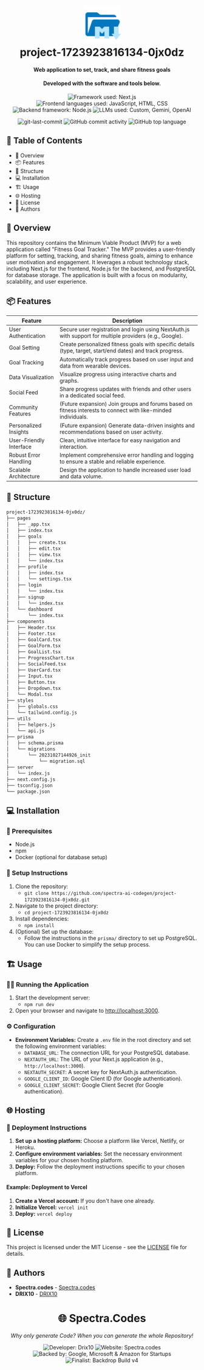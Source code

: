 <h1 align="center">
  <img src="https://raw.githubusercontent.com/PKief/vscode-material-icon-theme/ec559a9f6bfd399b82bb44393651661b08aaf7ba/icons/folder-markdown-open.svg" width="100" />
  <br>project-1723923816134-0jx0dz
</h1>
<h4 align="center">Web application to set, track, and share fitness goals</h4>
<h4 align="center">Developed with the software and tools below.</h4>
<p align="center">
  <img src="https://img.shields.io/badge/Framework-Next.js-blue" alt="Framework used: Next.js" />
  <img src="https://img.shields.io/badge/Frontend-Javascript,_Html,_Css-red" alt="Frontend languages used: JavaScript, HTML, CSS" />
  <img src="https://img.shields.io/badge/Backend-Node.js-blue" alt="Backend framework: Node.js" />
  <img src="https://img.shields.io/badge/LLMs-Custom,_Gemini,_OpenAI-black" alt="LLMs used: Custom, Gemini, OpenAI" />
</p>
<p align="center">
  <img src="https://img.shields.io/github/last-commit/spectra-ai-codegen/project-1723923816134-0jx0dz?style=flat-square&color=5D6D7E" alt="git-last-commit" />
  <img src="https://img.shields.io/github/commit-activity/m/spectra-ai-codegen/project-1723923816134-0jx0dz?style=flat-square&color=5D6D7E" alt="GitHub commit activity" />
  <img src="https://img.shields.io/github/languages/top/spectra-ai-codegen/project-1723923816134-0jx0dz?style=flat-square&color=5D6D7E" alt="GitHub top language" />
</p>


## 📑 Table of Contents
- 📍 Overview
- 📦 Features
- 📂 Structure
- 💻 Installation
- 🏗️ Usage
- 🌐 Hosting
- 📄 License
- 👏 Authors

## 📍 Overview

This repository contains the Minimum Viable Product (MVP) for a web application called "Fitness Goal Tracker." The MVP provides a user-friendly platform for setting, tracking, and sharing fitness goals, aiming to enhance user motivation and engagement. It leverages a robust technology stack, including Next.js for the frontend, Node.js for the backend, and PostgreSQL for database storage. The application is built with a focus on modularity, scalability, and user experience.

## 📦 Features

| Feature | Description |
|---|---|
| User Authentication | Secure user registration and login using NextAuth.js with support for multiple providers (e.g., Google). |
| Goal Setting | Create personalized fitness goals with specific details (type, target, start/end dates) and track progress. |
| Goal Tracking | Automatically track progress based on user input and data from wearable devices. |
| Data Visualization | Visualize progress using interactive charts and graphs. |
| Social Feed | Share progress updates with friends and other users in a dedicated social feed. |
| Community Features | (Future expansion) Join groups and forums based on fitness interests to connect with like-minded individuals. |
| Personalized Insights | (Future expansion) Generate data-driven insights and recommendations based on user activity. |
| User-Friendly Interface | Clean, intuitive interface for easy navigation and interaction. |
| Robust Error Handling | Implement comprehensive error handling and logging to ensure a stable and reliable experience. |
| Scalable Architecture | Design the application to handle increased user load and data volume. |

## 📂 Structure

```
project-1723923816134-0jx0dz/
├── pages
│   ├── _app.tsx
│   ├── index.tsx
│   ├── goals
│   │   ├── create.tsx
│   │   ├── edit.tsx
│   │   ├── view.tsx
│   │   └── index.tsx
│   ├── profile
│   │   ├── index.tsx
│   │   └── settings.tsx
│   ├── login
│   │   └── index.tsx
│   ├── signup
│   │   └── index.tsx
│   └── dashboard
│       └── index.tsx
├── components
│   ├── Header.tsx
│   ├── Footer.tsx
│   ├── GoalCard.tsx
│   ├── GoalForm.tsx
│   ├── GoalList.tsx
│   ├── ProgressChart.tsx
│   ├── SocialFeed.tsx
│   ├── UserCard.tsx
│   ├── Input.tsx
│   ├── Button.tsx
│   ├── Dropdown.tsx
│   └── Modal.tsx
├── styles
│   ├── globals.css
│   └── tailwind.config.js
├── utils
│   ├── helpers.js
│   └── api.js
├── prisma
│   ├── schema.prisma
│   └── migrations
│       └── 20231027144926_init
│           └── migration.sql
├── server
│   └── index.js
├── next.config.js
├── tsconfig.json
└── package.json

```

## 💻 Installation

### 🔧 Prerequisites
- Node.js
- npm
- Docker (optional for database setup)

### 🚀 Setup Instructions

1. Clone the repository:
   - `git clone https://github.com/spectra-ai-codegen/project-1723923816134-0jx0dz.git`
2. Navigate to the project directory:
   - `cd project-1723923816134-0jx0dz`
3. Install dependencies:
   - `npm install`
4. (Optional) Set up the database:
   - Follow the instructions in the `prisma/` directory to set up PostgreSQL. You can use Docker to simplify the setup process.

## 🏗️ Usage

### 🏃‍♂️ Running the Application

1. Start the development server:
   - `npm run dev`
2. Open your browser and navigate to [http://localhost:3000](http://localhost:3000).

### ⚙️ Configuration

- **Environment Variables:**  Create a `.env` file in the root directory and set the following environment variables:
  - `DATABASE_URL`: The connection URL for your PostgreSQL database.
  - `NEXTAUTH_URL`: The URL of your Next.js application (e.g., `http://localhost:3000`).
  - `NEXTAUTH_SECRET`: A secret key for NextAuth.js authentication.
  - `GOOGLE_CLIENT_ID`: Google Client ID (for Google authentication).
  - `GOOGLE_CLIENT_SECRET`: Google Client Secret (for Google authentication).

## 🌐 Hosting

### 🚀 Deployment Instructions

1. **Set up a hosting platform:** Choose a platform like Vercel, Netlify, or Heroku.
2. **Configure environment variables:** Set the necessary environment variables for your chosen hosting platform.
3. **Deploy:** Follow the deployment instructions specific to your chosen platform.

#### Example: Deployment to Vercel

1. **Create a Vercel account:** If you don't have one already.
2. **Initialize Vercel:** `vercel init`
3. **Deploy:** `vercel deploy`

## 📄 License

This project is licensed under the MIT License - see the [LICENSE](LICENSE) file for details.

## 👏 Authors

- **Spectra.codes** - [Spectra.codes](https://spectra.codes)
- **DRIX10** - [DRIX10](https://github.com/Drix10)

<p align="center">
  <h1 align="center">🌐 Spectra.Codes</h1>
</p>
<p align="center">
  <em>Why only generate Code? When you can generate the whole Repository!</em>
</p>
<p align="center">
  <img src="https://img.shields.io/badge/Developer-Drix10-red" alt="Developer: Drix10" />
  <img src="https://img.shields.io/badge/Website-Spectra.codes-blue" alt="Website: Spectra.codes" />
  <img src="https://img.shields.io/badge/Backed_by-Google,_Microsoft_&_Amazon_for_Startups-red" alt="Backed by: Google, Microsoft & Amazon for Startups" />
  <img src="https://img.shields.io/badge/Finalist-Backdrop_Build_v4-black" alt="Finalist: Backdrop Build v4" />
</p>